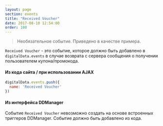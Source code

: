 ```yaml
---
layout: page
section: events
title: "Received Voucher"
date: 2017-08-10 12:54:00
order: 100
---
```

> Необязательное событие. Приведено в качестве примера.

`Received Voucher` - это событие, которое должно быть добавлено в `digitalData.events` в случае возврата с сервера сообщения о получении пользователем купона/промокода.

#### Из кода сайта / при использовании AJAX
```javascript
digitalData.events.push({
  name: 'Received Voucher'
})
```

#### Из интерфейса DDManager
Событие `Received Voucher` невозможно создать на основе встроенных триггеров DDManager. Событие должно быть добавлено из кода.
